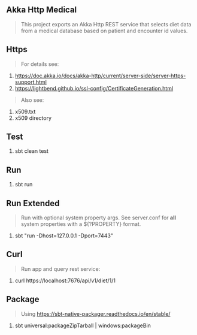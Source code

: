 Akka Http Medical
-----------------
>This project exports an Akka Http REST service that selects diet data from a medical database based on
>patient and encounter id values.

Https
-----
>For details see:
1. https://doc.akka.io/docs/akka-http/current/server-side/server-https-support.html
2. https://lightbend.github.io/ssl-config/CertificateGeneration.html
>Also see:
1. x509.txt
2. x509 directory

Test
----
1. sbt clean test

Run
---
1. sbt run

Run Extended
------------
>Run with optional system property args. See server.conf for **all** system properties with a ${?PROPERTY} format.
1. sbt "run -Dhost=127.0.0.1 -Dport=7443"

Curl
----
>Run app and query rest service:
1. curl https://localhost:7676/api/v1/diet/1/1

Package
-------
>Using https://sbt-native-packager.readthedocs.io/en/stable/
1. sbt universal:packageZipTarball | windows:packageBin